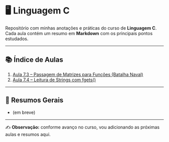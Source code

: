 # 🖥️ Linguagem C

Repositório com minhas anotações e práticas do curso de **Linguagem C**.  
Cada aula contém um resumo em **Markdown** com os principais pontos estudados.

---

## 📚 Índice de Aulas

1. [Aula 7.3 – Passagem de Matrizes para Funções (Batalha Naval)](./Aula_7.3-Passagem-de-Matrizes-para-Funcoes.md)  
2. [Aula 7.4 – Leitura de Strings com fgets()](./Aula_7.4-Strings(fgets).md)  

---

## 📝 Resumos Gerais
- (em breve)  

---

✍️ **Observação:** conforme avanço no curso, vou adicionando as próximas aulas e resumos aqui.
